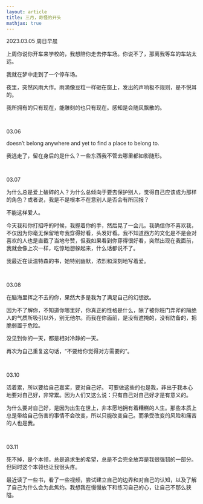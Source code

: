 ```yaml
---
layout: article
title: 三月，奇怪的开头
mathjax: true
---
```


2023.03.05 周日早晨  

上周你说你开车来学校的，我想陪你走去停车场。你说不了，那离我等车的车站太远。

我就在梦中走到了一个停车场。  

夜里，突然风雨大作。雨滴像豆粒一样砸在窗上，发出的声响极不规则，是不悦耳的。

我所拥有的只有现在，能雕刻的也只有现在。感知是会随风飘散的。  

&nbsp;

03.06  

doesn’t belong anywhere and yet to find a place to belong to.  

我逃走了，留在身后的是什么？一些东西我不管去哪里都如影随形。 

&nbsp;

03.07  

为什么总是爱上破碎的人？为什么总倾向于要去保护别人，觉得自己应该成为那样的角色？或者说，我是不是根本不在意别人是否会有所回报？

不能这样爱人。  

今天我和你打招呼的时候，我握着你的手，然后晃了一会儿。我确信你不喜欢我，不仅因为你毫无保留地夸我穿得好看，头发好看。我不知道西方的文化是不是会对喜欢的人也是直截了当地夸赞，但我如果看到你穿得很好看，突然出现在我面前，我就会像上次一样，吃惊地想躲起来，什么话都说不了。  

我最近在读温特森的书，她特别幽默，浓烈和深刻地写着爱。  

&nbsp;

03.08  

在脑海里挥之不去的你，果然大多是我为了满足自己的幻想欲。

因为不了解你，不知道你哪里好，你真正的性格是什么，除了被你班门弄斧的隔绝人的气质所吸引以外，别无他尔。而我在你面前，是没有遮掩的，没有防备的，把脆弱置于危险。

没见到你的一天，都是相对冷静的一天。

再次为自己重复这句话，“不要给你觉得对方需要的”。  

&nbsp;

03.10  

活着累，所以要给自己嘉奖，要对自己好。
可要做这些的也是我，非出于我本心地要对自己好，非常累。因为人们又这么说：只有自己对自己好才是有意义的。

为什么要对自己好，是因为出生在世上，非本愿地拥有着糟糕的人生。那些本质上总是带给自己伤害的事情不会改变，所以只能改变自己。而承受改变的风险和痛苦的人也是我。  

&nbsp;

03.11  

死不掉，是个本领，总是追求生的希望，总是不会完全放弃是我很强韧的一部分。但同时这个本领也让我很头疼。  

最近读了一些书，看了一些视频，尝试建立自己的边界和对自己的认知，以及了解了自己为什么会为此焦灼。我想我在慢慢放下和练习自己的心，让自己不那么狭隘。  
